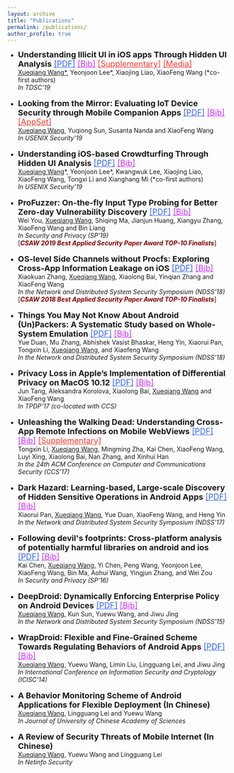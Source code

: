 ```yaml
---
layout: archive
title: "Publications"
permalink: /publications/
author_profile: true
---
```


<ul>
  <li>
    <font size="4">
      <strong>Understanding Illicit UI in iOS apps Through Hidden UI Analysis</strong>
      <a style="color:#3364FF" href="https://xw48.github.io/files/lee2019understanding.pdf" target="_blank">[PDF]</a>
      <a style="color:#CE33FF" href="https://xw48.github.io/files/lee2019understanding.bib" target="_blank">[Bib]</a>
      <a style="color:#FF3C33" href="https://sites.google.com/site/ioschameleons/" target="_blank">[Supplementary]</a>
      <a style="color:#FF3C33" href="https://spectrum.ieee.org/tech-talk/computing/software/new-screening-technique-reveals-142-malicious-apple-apps" target="_blank">[Media]</a>
    </font>
    <br><span style="text-decoration:underline;">Xueqiang Wang*</span>, Yeonjoon Lee*, Xiaojing Liao, XiaoFeng Wang (*co-first authors)
    <br><i>In TDSC'19</i>
  </li>
  <br>
  <li>
    <font size="4">
      <strong>Looking from the Mirror: Evaluating IoT Device Security through Mobile Companion Apps</strong>
      <a style="color:#3364FF" href="https://xw48.github.io/files/wang2019looking.pdf" target="_blank">[PDF]</a>
      <a style="color:#CE33FF" href="https://xw48.github.io/files/wang2019looking.bib" target="_blank">[Bib]</a>
      <a style="color:#FF3C33" href="http://seclab.soic.indiana.edu/xw48/iot_companion_appset.tar.gz" target="_blank">[AppSet]</a>
    </font>
    <br><span style="text-decoration:underline;">Xueqiang Wang</span>, Yuqiong Sun, Susanta Nanda and XiaoFeng Wang
    <br><i>In USENIX Security'19</i>
  </li>
  <br>
  <li>
    <font size="4">
      <strong>Understanding iOS-based Crowdturfing Through Hidden UI Analysis</strong>
      <a style="color:#3364FF" href="https://xw48.github.io/files/lee2019understandingi.pdf" target="_blank">[PDF]</a>
      <a style="color:#CE33FF" href="https://xw48.github.io/files/lee2019understandingi.bib" target="_blank">[Bib]</a>
    </font>
    <br><span style="text-decoration:underline;">Xueqiang Wang</span>*, Yeonjoon Lee*, Kwangwuk Lee, Xiaojing Liao, XiaoFeng Wang, Tongxi Li and Xianghang Mi (*co-first authors)
    <br><i>In USENIX Security'19</i>
  </li>
  <br>
  <li>
    <font size="4">
      <strong>ProFuzzer: On-the-fly Input Type Probing for Better Zero-day Vulnerability Discovery</strong>
      <a style="color:#3364FF" href="https://xw48.github.io/files/you2019profuzzer.pdf" target="_blank">[PDF]</a>
      <a style="color:#CE33FF" href="https://xw48.github.io/files/you2019profuzzer.bib" target="_blank">[Bib]</a>
    </font>
    <br>Wei You, <span style="text-decoration:underline;">Xueqiang Wang</span>, Shiqing Ma, Jianjun Huang, Xiangyu Zhang, XiaoFeng Wang and Bin Liang
    <br><i>In Security and Privacy (SP'19)</i>
    <br>[<b><i><span style="color:maroon;">CSAW 2019 Best Applied Security Paper Award TOP-10 Finalists</span></i></b>]
  </li>
  <br>
  <li>
    <font size="4">
      <strong>OS-level Side Channels without Procfs: Exploring Cross-App Information Leakage on iOS</strong>
      <a style="color:#3364FF" href="https://xw48.github.io/files/zhang2018level.pdf" target="_blank">[PDF]</a>
      <a style="color:#CE33FF" href="https://xw48.github.io/files/zhang2018level.bib" target="_blank">[Bib]</a>
    </font>
    <br>Xiaokuan Zhang, <span style="text-decoration:underline;">Xueqiang Wang</span>, Xiaolong Bai, Yinqian Zhang and XiaoFeng Wang
    <br><i>In the Network and Distributed System Security Symposium (NDSS'18)</i>
    <br>[<b><i><span style="color:maroon;">CSAW 2018 Best Applied Security Paper Award TOP-10 Finalists</span></i></b>]
  </li>
  <br>
  <li>
    <font size="4">
      <strong>Things You May Not Know About Android (Un)Packers: A Systematic Study based on Whole-System Emulation</strong>
      <a style="color:#3364FF" href="https://xw48.github.io/files/duan2018things.pdf" target="_blank">[PDF]</a>
      <a style="color:#CE33FF" href="https://xw48.github.io/files/duan2018things.bib" target="_blank">[Bib]</a>
    </font>
    <br>Yue Duan, Mu Zhang, Abhishek Vasist Bhaskar, Heng Yin, Xiaorui Pan, Tongxin Li, <span style="text-decoration:underline;">Xueqiang Wang</span>, and Xiaofeng Wang
    <br><i>In the Network and Distributed System Security Symposium (NDSS'18)</i>
  </li>
  <br>
  <li>
    <font size="4">
      <strong>Privacy Loss in Apple’s Implementation of Differential Privacy on MacOS 10.12</strong>
      <a style="color:#3364FF" href="https://xw48.github.io/files/tang2017privacy.pdf" target="_blank">[PDF]</a>
      <a style="color:#CE33FF" href="https://xw48.github.io/files/tang2017privacy.bib" target="_blank">[Bib]</a>
    </font>
    <br>Jun Tang, Aleksandra Korolova, Xiaolong Bai, <span style="text-decoration:underline;">Xueqiang Wang</span> and XiaoFeng Wang
    <br><i>In TPDP'17 (co-located with CCS)</i>
  </li>
  <br>
  <li>
    <font size="4">
      <strong>Unleashing the Walking Dead: Understanding Cross-App Remote Infections on Mobile WebViews</strong>
      <a style="color:#3364FF" href="https://xw48.github.io/files/li2017unleashing.pdf" target="_blank">[PDF]</a>
      <a style="color:#CE33FF" href="https://xw48.github.io/files/li2017unleashing.bib" target="_blank">[Bib]</a>
      <a style="color:#FF3C33" href="https://sites.google.com/site/xawisite/" target="_blank">[Supplementary]</a>
    </font>
    <br>Tongxin Li, <span style="text-decoration:underline;">Xueqiang Wang</span>, Mingming Zha, Kai Chen, XiaoFeng Wang, Luyi Xing, Xiaolong Bai, Nan Zhang, and Xinhui Han
    <br><i>In the 24th ACM Conference on Computer and Communications Security (CCS'17)</i>
  </li>
  <br>
  <li>
    <font size="4">
      <strong>Dark Hazard: Learning-based, Large-scale Discovery of Hidden Sensitive Operations in Android Apps</strong>
      <a style="color:#3364FF" href="https://xw48.github.io/files/pan2017dark.pdf" target="_blank">[PDF]</a>
      <a style="color:#CE33FF" href="https://xw48.github.io/files/pan2017dark.bib" target="_blank">[Bib]</a>
    </font>
    <br>Xiaorui Pan, <span style="text-decoration:underline;">Xueqiang Wang</span>, Yue Duan, XiaoFeng Wang, and Heng Yin
    <br><i>In the Network and Distributed System Security Symposium (NDSS'17)</i>
  </li>
  <br>
  <li>
    <font size="4">
      <strong>Following devil's footprints: Cross-platform analysis of potentially harmful libraries on android and ios</strong>
      <a style="color:#3364FF" href="https://xw48.github.io/files/chen2016following.pdf" target="_blank">[PDF]</a>
      <a style="color:#CE33FF" href="https://xw48.github.io/files/chen2016following.bib" target="_blank">[Bib]</a>
    </font>
    <br>Kai Chen, <span style="text-decoration:underline;">Xueqiang Wang</span>, Yi Chen, Peng Wang, Yeonjoon Lee, XiaoFeng Wang, Bin Ma, Aohui Wang, Yingjun Zhang, and Wei Zou
    <br><i>In Security and Privacy (SP'16)</i>
  </li>
  <br>
  <li>
    <font size="4">
      <strong>DeepDroid: Dynamically Enforcing Enterprise Policy on Android Devices</strong>
      <a style="color:#3364FF" href="https://xw48.github.io/files/wang2015deepdroid.pdf" target="_blank">[PDF]</a>
      <a style="color:#CE33FF" href="https://xw48.github.io/files/wang2015deepdroid.bib" target="_blank">[Bib]</a>
    </font>
    <br><span style="text-decoration:underline;">Xueqiang Wang</span>, Kun Sun, Yuewu Wang, and Jiwu Jing
    <br><i>In the Network and Distributed System Security Symposium (NDSS'15)</i>
  </li>
  <br>
  <li>
    <font size="4">
      <strong>WrapDroid: Flexible and Fine-Grained Scheme Towards Regulating Behaviors of Android Apps</strong>
      <a style="color:#3364FF" href="https://xw48.github.io/files/wang2014wrapdroid.pdf" target="_blank">[PDF]</a>
      <a style="color:#CE33FF" href="https://xw48.github.io/files/wang2014wrapdroid.bib" target="_blank">[Bib]</a>
    </font>
    <br><span style="text-decoration:underline;">Xueqiang Wang</span>, Yuewu Wang, Limin Liu, Lingguang Lei, and Jiwu Jing
    <br><i>In International Conference on Information Security and Cryptology (ICISC'14)</i>
  </li>
  <br>
  <li>
    <font size="4">
      <strong>A Behavior Monitoring Scheme of Android Applications for Flexible Deployment (In Chinese)</strong>
    </font>
    <br><span style="text-decoration:underline;">Xueqiang Wang</span>, Lingguang Lei and Yuewu Wang
    <br><i>In Journal of University of Chinese Academy of Sciences</i>
  </li>
  <br>
  <li>
    <font size="4">
      <strong>A Review of Security Threats of Mobile Internet (In Chinese)</strong>
    </font>
    <br><span style="text-decoration:underline;">Xueqiang Wang</span>, Yuewu Wang and Lingguang Lei
    <br><i>In Netinfo Security</i>
  </li>
  <br>
</ul>
